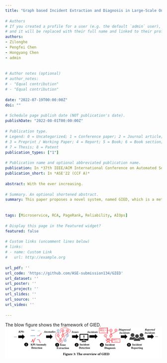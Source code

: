```yaml
---
title: "Graph based Incident Extraction and Diagnosis in Large-Scale Online Systems"

# Authors
# If you created a profile for a user (e.g. the default `admin` user), write the username (folder name) here 
# and it will be replaced with their full name and linked to their profile.
authors:
- Zilonghe
- Pengfei Chen
- Hongyang Chen
- admin


# Author notes (optional)
# author_notes:
# - "Equal contribution"
# - "Equal contribution"

date: "2022-07-19T00:00:00Z"
doi: ""

# Schedule page publish date (NOT publication's date).
publishDate: "2022-08-01T00:00:00Z"

# Publication type.
# Legend: 0 = Uncategorized; 1 = Conference paper; 2 = Journal article;
# 3 = Preprint / Working Paper; 4 = Report; 5 = Book; 6 = Book section;
# 7 = Thesis; 8 = Patent
publication_types: ["1"]

# Publication name and optional abbreviated publication name.
publication: In *37th IEEE/ACM International Conference on Automated Software Engineering (CCF A)*
publication_short: In *ASE'22 (CCF A)*

abstract: With the ever increasing.

# Summary. An optional shortened abstract.
summary: This paper proposes a novel system, named GIED, which is a method to automatically analyze the cascading effect of availability issues in online systems. GIED enables the extraction of graph-based issue representations. This representation includes both the issue symptoms and affected service attributes. A neural network is used to perform incident detection. Finally, the PageRank algorithm is used to locate the root cause of the incident.


tags: [Microservice, RCA, PageRank, Reliability, AIOps]

# Display this page in the Featured widget?
featured: false

# Custom links (uncomment lines below)
# links:
# - name: Custom Link
#   url: http://example.org

url_pdf: ''
url_code: 'https://github.com/ASE-submission134/GIED'
url_dataset: ''
url_poster: ''
url_project: ''
url_slides: ''
url_source: ''
url_video: ''

---
```

The blow figure shows the framework of GIED.
![GIED Framework](./gied.jpg)
